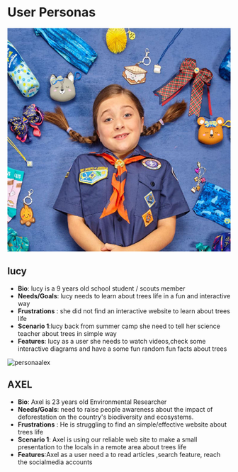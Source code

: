 # User Personas

![lucy](https://github.com/Ibrahim86Ali/trees-life-/blob/main/Assets/lucy.jpg)

## lucy

- **Bio**:  lucy is  a  9 years old  school student / scouts member
- **Needs/Goals**: lucy  needs to learn about trees life in a fun and interactive way
- **Frustrations** : she did not find an interactive website  to learn about trees life
- **Scenario 1**:lucy back from summer camp she need to tell her science teacher about trees in simple way
- **Features**: lucy as a user she needs to watch videos,check some interactive diagrams and have a some fun random fun facts about trees

![personaalex](https://user-images.githubusercontent.com/124396156/229545830-127f5ddc-6d41-49a5-b6e7-522f6e09bebd.jpg)

## AXEL

- **Bio**:  Axel is 23 years old Environmental Researcher
- **Needs/Goals**:  need to  raise  people awareness about the impact of deforestation on the country's biodiversity and ecosystems.
- **Frustrations** : He is struggling to find an simple/effective website about trees life  
- **Scenario 1**:  Axel is using our  reliable  web site to make a small presentation  to the locals in a remote area about trees life
- **Features**:Axel as a user  need a to read  articles ,search feature, reach the socialmedia accounts  
  